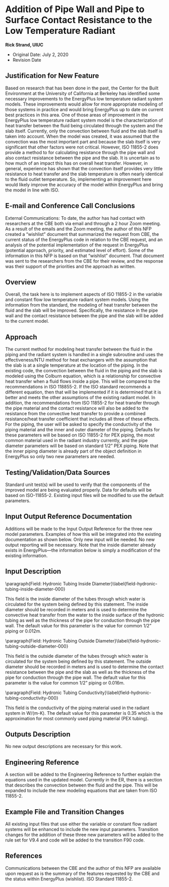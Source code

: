 Addition of Pipe Wall and Pipe to Surface Contact Resistance to the Low Temperature Radiant
================

**Rick Strand, UIUC**

 - Original Date: July 2, 2020
 - Revision Date
 

## Justification for New Feature ##

Based on research that has been done in the past, the Center for the Built Environment at the University of California at Berkeley has identified some necessary improvements to the EnergyPlus low temperature radiant system models. These improvements would allow for more appropriate modeling of those systems in practice and would bring EnergyPlus up to date on current best practices in this area.  One of those areas of improvement in the EnergyPlus low temperature radiant system model is the characterization of heat transfer between the fluid being circulated through the system and the slab itself.  Currently, only the convection between fluid and the slab itself is taken into account.  When the model was created, it was assumed that the convection was the most important part and because the slab itself is very significant that other factors were not critical.  However, ISO 11855-2 does provide a method to for calculating resistance through the pipe wall and also contact resistance between the pipe and the slab.  It is uncertain as to how much of an impact this has on overall heat transfer.  However, in general, experience has shown that the convection itself provides very little resistance to heat transfer and the slab temperature is often nearly identical to the fluid outlet temperature.  So, implementing an improvement here would likely improve the accuracy of the model within EnergyPlus and bring the model in line with ISO.

## E-mail and  Conference Call Conclusions ##

External Communications: To date, the author has had contact with researchers at the CBE both via email and through a 2 hour Zoom meeting. As a result of the emails and the Zoom meeting, the author of this NFP created a “wishlist” document that summarized the request from CBE, the current status of the EnergyPlus code in relation to the CBE request, and an analysis of the potential implementation of the request in EnergyPlus (potential approach, priority, and estimated level of effort). Some of the information in this NFP is based on that “wishlist” document. That document was sent to the researchers from the CBE for their review, and the response was their support of the priorities and the approach as written.

## Overview ##

Overall, the task here is to implement aspects of ISO 11855-2 in the variable and constant flow low temperature radiant system models.  Using the information from the standard, the modeling of heat transfer between the fluid and the slab will be improved.  Specifically, the resistance in the pipe wall and the contact resistance between the pipe and the slab will be added to the current model.

## Approach ##

The current method for modeling heat transfer between the fluid in the piping and the radiant system is handled in a single subroutine and uses the effectiveness/NTU method for heat exchangers with the assumption that the slab is at a single temperature at the location of the piping.  In the existing code, the convection between the fluid in the piping and the slab is modeled using the Colburn equation, which is a relationship for convective heat transfer when a fluid flows inside a pipe.  This will be compared to the recommendations in ISO 118855-2.  If the ISO standard recommends a different equation, then that will be implemented if it is determined that it is better and meets the other assumptions of the existing radiant model.  In addition, the recommendations from ISO 11855-2 for heat transfer through the pipe material and the contact resistance will also be added to the resistance from the convective heat transfer to provide a combined resistance/heat transfer coefficient that includes all three of these effects.  For the piping, the user will be asked to specify the conductivity of the piping material and the inner and outer diameter of the piping.  Defaults for these parameters will be based on ISO 11855-2 for PEX piping, the most common material used in the radiant industry currently, and the pipe diameter parameters will be based on standard 1/2” PEX piping.  Note that the inner piping diameter is already part of the object definition in EnergyPlus so only two new parameters are needed.

## Testing/Validation/Data Sources ##

Standard unit test(s) will be used to verify that the components of the improved model are being evaluated properly.  Data for defaults will be based on ISO-11855-2.  Existing input files will be modified to use the default parameters.

## Input Output Reference Documentation ##

Additions will be made to the Input Output Reference for the three new model parameters.  Examples of how this will be integrated into the existing documentation as shown below.  Only new input will be needed.  No new output reporting will be necessary.  Note that the inside diameter already exists in EnergyPlus—the information below is simply a modification of the existing information.

## Input Description ##

\paragraph{Field: Hydronic Tubing Inside Diameter}\label{field-hydronic-tubing-inside-diameter-000}

This field is the inside diameter of the tubes through which water is circulated for the system being defined by this statement. The inside diameter should be recorded in meters and is used to determine the convective heat transfer from the water to the inside surface of the hydronic tubing as well as the thickness of the pipe for conduction through the pipe wall.  The default value for this parameter is the value for common 1/2” piping or 0.012m.

\paragraph{Field: Hydronic Tubing Outside Diameter}\label{field-hydronic-tubing-outside-diameter-000}

This field is the outside diameter of the tubes through which water is circulated for the system being defined by this statement. The outside diameter should be recorded in meters and is used to determine the contact resistance between the pipe and the slab as well as the thickness of the pipe for conduction through the pipe wall.  The default value for this parameter is the value for common 1/2” piping or 0.016m.

\paragraph{Field: Hydronic Tubing Conductivity}\label{field-hydronic-tubing-conductivity-000}

This field is the conductivity of the piping material used in the radiant system in W/(m-K).  The default value for this parameter is 0.35 which is the approximation for most commonly used piping material (PEX tubing).


## Outputs Description ##

No new output descriptions are necessary for this work.

## Engineering Reference ##

A section will be added to the Engineering Reference to further explain the equations used in the updated model.  Currently in the ER, there is a section that describes the convection between the fluid and the pipe.  This will be expanded to include the new modeling equations that are taken from ISO 11855-2.

## Example File and Transition Changes ##

All existing input files that use either the variable or constant flow radiant systems will be enhanced to include the new input parameters.  Transition changes for the addition of these three new parameters will be added to the rule set for V9.4 and code will be added to the transition F90 code.

## References ##

Communications between the CBE and the author of this NFP are available upon request as is the summary of the features requested by the CBE and the status within EnergyPlus (wishlist).
ISO Standard 11855-2.



